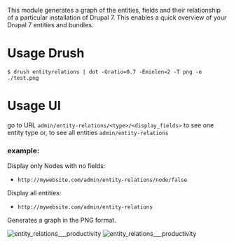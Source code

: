 This module generates a graph of the entities, fields and their
relationship of a particular installation of Drupal 7. This enables a quick
overview of your Drupal 7 entities and bundles.

# Usage Drush

    $ drush entityrelations | dot -Gratio=0.7 -Eminlen=2 -T png -o ./test.png

# Usage UI

go to URL `admin/entity-relations/<type>/<display_fields>` to see one entity type or, to see all entities  `admin/entity-relations`

### example:
Display only Nodes with no fields:
* ```http://mywebsite.com/admin/entity-relations/node/false```

Display all entities:
* ```http://mywebsite.com/admin/entity-relations```

Generates a graph in the PNG format.

![entity_relations___productivity](https://cloud.githubusercontent.com/assets/165644/12092755/ad4bb60e-b307-11e5-904f-a75ee8db7b5c.png)
![entity_relations___productivity](https://cloud.githubusercontent.com/assets/165644/12093435/8a52dd54-b30b-11e5-9b43-2f63e5befd66.png)
